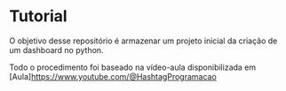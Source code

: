 # Tutorial

O objetivo desse repositório é armazenar um projeto inicial da criação de um dashboard no python.

Todo o procedimento foi baseado na vídeo-aula disponibilizada em [Aula]<https://www.youtube.com/@HashtagProgramacao> 
